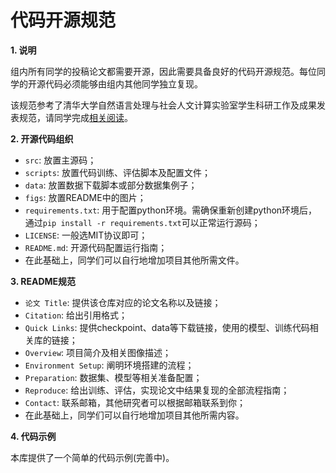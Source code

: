 # 代码开源规范

**1. 说明**

组内所有同学的投稿论文都需要开源，因此需要具备良好的代码开源规范。每位同学的开源代码必须能够由组内其他同学独立复现。

该规范参考了清华大学自然语言处理与社会人文计算实验室学生科研工作及成果发表规范，请同学完成[相关阅读](https://nlp.csai.tsinghua.edu.cn/static/norms_v8.pdf)。

**2. 开源代码组织**

* `src`: 放置主源码；
* `scripts`: 放置代码训练、评估脚本及配置文件；
* `data`: 放置数据下载脚本或部分数据集例子；
* `figs`: 放置README中的图片；
* `requirements.txt`: 用于配置python环境。需确保重新创建python环境后，通过`pip install -r requirements.txt`可以正常运行源码；
* `LICENSE`: 一般选MIT协议即可；
* `README.md`: 开源代码配置运行指南；
* 在此基础上，同学们可以自行地增加项目其他所需文件。


**3. README规范**

* `论文 Title`: 提供该仓库对应的论文名称以及链接；
* `Citation`: 给出引用格式；
* `Quick Links`: 提供checkpoint、data等下载链接，使用的模型、训练代码相关库的链接；
* `Overview`: 项目简介及相关图像描述；
* `Environment Setup`: 阐明环境搭建的流程；
* `Preparation`: 数据集、模型等相关准备配置；
* `Reproduce`: 给出训练、评估，实现论文中结果复现的全部流程指南；
* `Contact`: 联系邮箱，其他研究者可以根据邮箱联系到你；
* 在此基础上，同学们可以自行地增加项目其他所需内容。


**4. 代码示例**

本库提供了一个简单的代码示例(完善中)。





